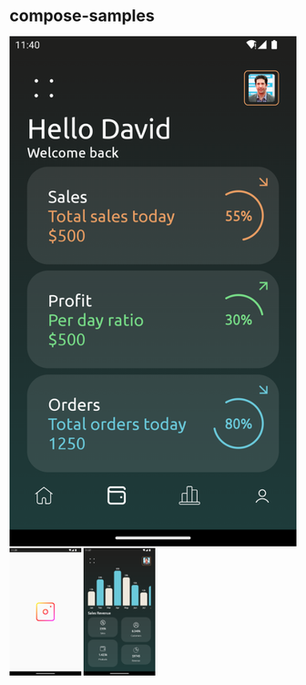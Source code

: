 # compose-samples

<img src="https://github.com/sonu0011/compose-samples/blob/master/blob/FinanceAppProfileScreen.png">
<img src="https://github.com/sonu0011/compose-samples/blob/master/blob/InstagramLogo.png" width="25%">
<img src="https://github.com/sonu0011/compose-samples/blob/master/blob/Sales screen.png" width="25%">
